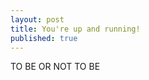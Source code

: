 ```yaml
---
layout: post
title: You're up and running!
published: true
---
```


<bloqute>TO BE OR NOT TO BE<bloqute>

